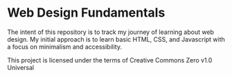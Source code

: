 # Web Design Fundamentals

The intent of this repository is to track my journey of learning about web design.  My initial approach is to learn basic HTML, CSS, and Javascript with a focus on minimalism and accessibility.

This project is licensed under the terms of Creative Commons Zero v1.0 Universal
